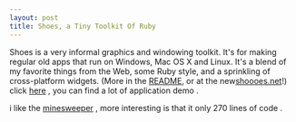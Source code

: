 ```yaml
---
layout: post
title: Shoes, a Tiny Toolkit Of Ruby
---
```


<span style="font-weight: normal; ">Shoes is a very informal graphics and windowing toolkit. It's for making regular old apps that run on Windows, Mac OS X and Linux. It's a blend of my favorite things from the Web, some Ruby style, and a sprinkling of cross-platform widgets. (More in the <a class="source" href="http://code.whytheluckystiff.net/shoes/browser/trunk/README" target="_blank">README</a>, or at the new<a class="ext-link" href="http://shoooes.net/" target="_blank"><span class="icon">shoooes.net</span></a>!)</span>
click <a href="http://the-shoebox.org/" target="_blank">here</a> , you can find a lot of application demo . 

i like the <a href="http://the-shoebox.org/apps/36" target="_blank">minesweeper</a> , more interesting is that it only 270 lines of code .
